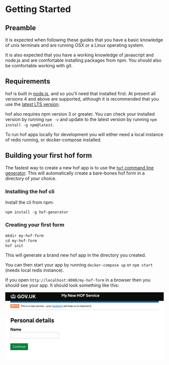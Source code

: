 # Getting Started

## Preamble

It is expected when following these guides that you have a basic knowledge of unix terminals and are running OSX or a Linux operating system.

It is also expected that you have a working knowledge of javascript and node.js and are comfortable installing packages from npm. You should also be comfortable working with git.

## Requirements

hof is built in [node.js](https://nodejs.org/en/), and so you'll need that installed first. At present all versions 4 and above are supported, although it is recommended that you use the [latest LTS version](https://github.com/nodejs/LTS#lts-schedule).

hof also requires npm version 3 or greater. You can check your installed version by running `npm -v` and update to the latest version by running `npm install -g npm@latest`.

To run hof apps locally for development you will either need a local instance of redis running, or docker-compose installed.

## Building your first hof form

The fastest way to create a new hof app is to use the [`hof` command line generator](https://npmjs.com/hof-generator). This will automatically create a bare-bones hof form in a directory of your choice.

### Installing the hof cli

Install the cli from npm:

```
npm install -g hof-generator
```

### Creating your first form

```
mkdir my-hof-form
cd my-hof-form
hof init
```

This will generate a brand new hof app in the directory you created.

You can then start your app by running `docker-compose up` or `npm start` (needs local redis instance).

If you open `http://localhost:8080/my-hof-form` in a browser then you should see your app. It should look something like this:

![](../images/getting-started.png)
